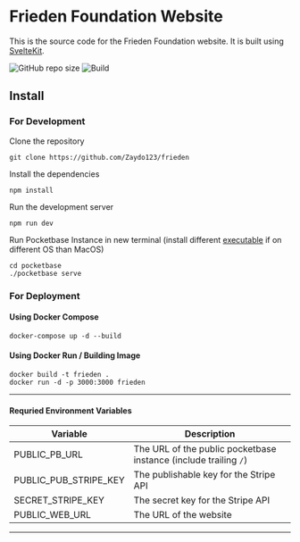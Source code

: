 # Frieden Foundation Website 
This is the source code for the Frieden Foundation website. It is built using [SvelteKit](https://kit.svelte.dev/).

![GitHub repo size](https://img.shields.io/github/repo-size/Zaydo123/frieden)
![Build](https://github.com/Zaydo123/frieden/actions/workflows/docker-image.yml/badge.svg)


## Install

### For Development
Clone the repository
```
git clone https://github.com/Zaydo123/frieden
```
Install the dependencies
```
npm install
```
Run the development server
```
npm run dev
```
Run Pocketbase Instance in new terminal (install different [executable]("https://pocketbase.io/") if on different OS than MacOS)
```
cd pocketbase
./pocketbase serve
```

### For Deployment
#### Using Docker Compose
```
docker-compose up -d --build
```

#### Using Docker Run / Building Image
```
docker build -t frieden .
docker run -d -p 3000:3000 frieden
```
____
#### Requried Environment Variables
| Variable | Description |
|----------|-------------|
| PUBLIC_PB_URL | The URL of the public pocketbase instance (include trailing `/`) |
| PUBLIC_PUB_STRIPE_KEY | The publishable key for the Stripe API |
| SECRET_STRIPE_KEY | The secret key for the Stripe API |
|PUBLIC_WEB_URL | The URL of the website |
___

